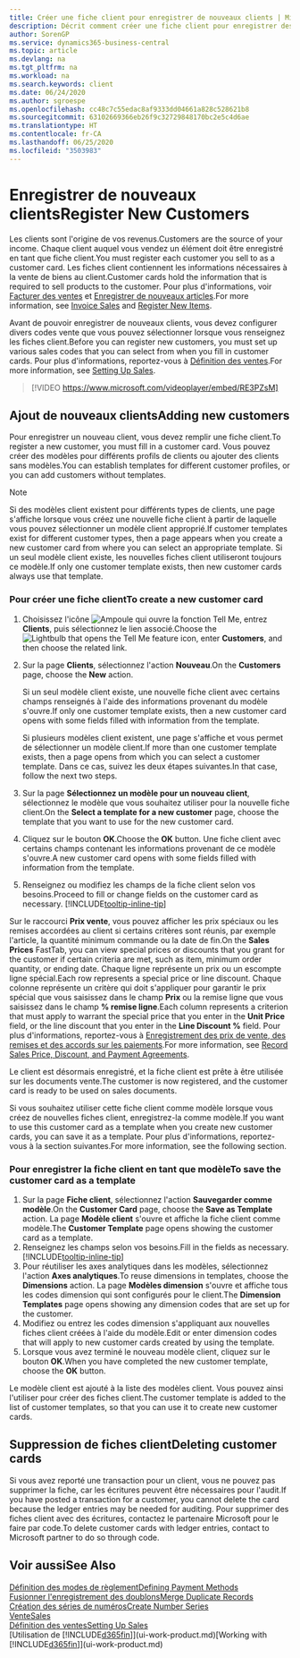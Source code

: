 ```yaml
---
title: Créer une fiche client pour enregistrer de nouveaux clients | Microsoft Docs
description: Décrit comment créer une fiche client pour enregistrer des informations sur chaque nouveau client ou client auquel vous vendez.
author: SorenGP
ms.service: dynamics365-business-central
ms.topic: article
ms.devlang: na
ms.tgt_pltfrm: na
ms.workload: na
ms.search.keywords: client
ms.date: 06/24/2020
ms.author: sgroespe
ms.openlocfilehash: cc48c7c55edac8af9333dd04661a828c528621b8
ms.sourcegitcommit: 63102669366eb26f9c32729848170bc2e5c4d6ae
ms.translationtype: HT
ms.contentlocale: fr-CA
ms.lasthandoff: 06/25/2020
ms.locfileid: "3503983"
---
```

# <a name="register-new-customers"></a><span data-ttu-id="69b75-103">Enregistrer de nouveaux clients</span><span class="sxs-lookup"><span data-stu-id="69b75-103">Register New Customers</span></span>

<span data-ttu-id="69b75-104">Les clients sont l'origine de vos revenus.</span><span class="sxs-lookup"><span data-stu-id="69b75-104">Customers are the source of your income.</span></span> <span data-ttu-id="69b75-105">Chaque client auquel vous vendez un élément doit être enregistré en tant que fiche client.</span><span class="sxs-lookup"><span data-stu-id="69b75-105">You must register each customer you sell to as a customer card.</span></span> <span data-ttu-id="69b75-106">Les fiches client contiennent les informations nécessaires à la vente de biens au client.</span><span class="sxs-lookup"><span data-stu-id="69b75-106">Customer cards hold the information that is required to sell products to the customer.</span></span> <span data-ttu-id="69b75-107">Pour plus d'informations, voir [Facturer des ventes](sales-how-invoice-sales.md) et [Enregistrer de nouveaux articles](inventory-how-register-new-items.md).</span><span class="sxs-lookup"><span data-stu-id="69b75-107">For more information, see [Invoice Sales](sales-how-invoice-sales.md) and [Register New Items](inventory-how-register-new-items.md).</span></span>  

<span data-ttu-id="69b75-108">Avant de pouvoir enregistrer de nouveaux clients, vous devez configurer divers codes vente que vous pouvez sélectionner lorsque vous renseignez les fiches client.</span><span class="sxs-lookup"><span data-stu-id="69b75-108">Before you can register new customers, you must set up various sales codes that you can select from when you fill in customer cards.</span></span> <span data-ttu-id="69b75-109">Pour plus d'informations, reportez-vous à [Définition des ventes](sales-setup-sales.md).</span><span class="sxs-lookup"><span data-stu-id="69b75-109">For more information, see [Setting Up Sales](sales-setup-sales.md).</span></span>

> [!VIDEO https://www.microsoft.com/videoplayer/embed/RE3PZsM]

## <a name="adding-new-customers"></a><span data-ttu-id="69b75-110">Ajout de nouveaux clients</span><span class="sxs-lookup"><span data-stu-id="69b75-110">Adding new customers</span></span>

<span data-ttu-id="69b75-111">Pour enregistrer un nouveau client, vous devez remplir une fiche client.</span><span class="sxs-lookup"><span data-stu-id="69b75-111">To register a new customer, you must fill in a customer card.</span></span> <span data-ttu-id="69b75-112">Vous pouvez créer des modèles pour différents profils de clients ou ajouter des clients sans modèles.</span><span class="sxs-lookup"><span data-stu-id="69b75-112">You can establish templates for different customer profiles, or you can add customers without templates.</span></span>  

> [!NOTE]  
> <span data-ttu-id="69b75-113">Si des modèles client existent pour différents types de clients, une page s'affiche lorsque vous créez une nouvelle fiche client à partir de laquelle vous pouvez sélectionner un modèle client approprié.</span><span class="sxs-lookup"><span data-stu-id="69b75-113">If customer templates exist for different customer types, then a page appears when you create a new customer card from where you can select an appropriate template.</span></span> <span data-ttu-id="69b75-114">Si un seul modèle client existe, les nouvelles fiches client utiliseront toujours ce modèle.</span><span class="sxs-lookup"><span data-stu-id="69b75-114">If only one customer template exists, then new customer cards always use that template.</span></span>  

### <a name="to-create-a-new-customer-card"></a><span data-ttu-id="69b75-115">Pour créer une fiche client</span><span class="sxs-lookup"><span data-stu-id="69b75-115">To create a new customer card</span></span>

1. <span data-ttu-id="69b75-116">Choisissez l'icône ![Ampoule qui ouvre la fonction Tell Me](media/ui-search/search_small.png "Dites-moi ce que vous voulez faire"), entrez **Clients**, puis sélectionnez le lien associé.</span><span class="sxs-lookup"><span data-stu-id="69b75-116">Choose the ![Lightbulb that opens the Tell Me feature](media/ui-search/search_small.png "Tell me what you want to do") icon, enter **Customers**, and then choose the related link.</span></span>  
2. <span data-ttu-id="69b75-117">Sur la page **Clients**, sélectionnez l'action **Nouveau**.</span><span class="sxs-lookup"><span data-stu-id="69b75-117">On the **Customers** page, choose the **New** action.</span></span>

    <span data-ttu-id="69b75-118">Si un seul modèle client existe, une nouvelle fiche client avec certains champs renseignés à l'aide des informations provenant du modèle s'ouvre.</span><span class="sxs-lookup"><span data-stu-id="69b75-118">If only one customer template exists, then a new customer card opens with some fields filled with information from the template.</span></span>

    <span data-ttu-id="69b75-119">Si plusieurs modèles client existent, une page s'affiche et vous permet de sélectionner un modèle client.</span><span class="sxs-lookup"><span data-stu-id="69b75-119">If more than one customer template exists, then a page opens from which you can select a customer template.</span></span> <span data-ttu-id="69b75-120">Dans ce cas, suivez les deux étapes suivantes.</span><span class="sxs-lookup"><span data-stu-id="69b75-120">In that case, follow the next two steps.</span></span>
3. <span data-ttu-id="69b75-121">Sur la page **Sélectionnez un modèle pour un nouveau client**, sélectionnez le modèle que vous souhaitez utiliser pour la nouvelle fiche client.</span><span class="sxs-lookup"><span data-stu-id="69b75-121">On the **Select a template for a new customer** page, choose the template that you want to use for the new customer card.</span></span>
4. <span data-ttu-id="69b75-122">Cliquez sur le bouton **OK**.</span><span class="sxs-lookup"><span data-stu-id="69b75-122">Choose the **OK** button.</span></span> <span data-ttu-id="69b75-123">Une fiche client avec certains champs contenant les informations provenant de ce modèle s'ouvre.</span><span class="sxs-lookup"><span data-stu-id="69b75-123">A new customer card opens with some fields filled with information from the template.</span></span>  
5. <span data-ttu-id="69b75-124">Renseignez ou modifiez les champs de la fiche client selon vos besoins.</span><span class="sxs-lookup"><span data-stu-id="69b75-124">Proceed to fill or change fields on the customer card as necessary.</span></span> [!INCLUDE[tooltip-inline-tip](includes/tooltip-inline-tip_md.md)]

<span data-ttu-id="69b75-125">Sur le raccourci **Prix vente**, vous pouvez afficher les prix spéciaux ou les remises accordées au client si certains critères sont réunis, par exemple l'article, la quantité minimum commande ou la date de fin.</span><span class="sxs-lookup"><span data-stu-id="69b75-125">On the **Sales Prices** FastTab, you can view special prices or discounts that you grant for the customer if certain criteria are met, such as item, minimum order quantity, or ending date.</span></span> <span data-ttu-id="69b75-126">Chaque ligne représente un prix ou un escompte ligne spécial.</span><span class="sxs-lookup"><span data-stu-id="69b75-126">Each row represents a special price or line discount.</span></span> <span data-ttu-id="69b75-127">Chaque colonne représente un critère qui doit s'appliquer pour garantir le prix spécial que vous saisissez dans le champ **Prix** ou la remise ligne que vous saisissez dans le champ **% remise ligne**.</span><span class="sxs-lookup"><span data-stu-id="69b75-127">Each column represents a criterion that must apply to warrant the special price that you enter in the **Unit Price** field, or the line discount that you enter in the **Line Discount %** field.</span></span> <span data-ttu-id="69b75-128">Pour plus d'informations, reportez-vous à [Enregistrement des prix de vente, des remises et des accords sur les paiements](sales-how-record-sales-price-discount-payment-agreements.md).</span><span class="sxs-lookup"><span data-stu-id="69b75-128">For more information, see [Record Sales Price, Discount, and Payment Agreements](sales-how-record-sales-price-discount-payment-agreements.md).</span></span>

<span data-ttu-id="69b75-129">Le client est désormais enregistré, et la fiche client est prête à être utilisée sur les documents vente.</span><span class="sxs-lookup"><span data-stu-id="69b75-129">The customer is now registered, and the customer card is ready to be used on sales documents.</span></span>

<span data-ttu-id="69b75-130">Si vous souhaitez utiliser cette fiche client comme modèle lorsque vous créez de nouvelles fiches client, enregistrez-la comme modèle.</span><span class="sxs-lookup"><span data-stu-id="69b75-130">If you want to use this customer card as a template when you create new customer cards, you can save it as a template.</span></span> <span data-ttu-id="69b75-131">Pour plus d'informations, reportez-vous à la section suivantes.</span><span class="sxs-lookup"><span data-stu-id="69b75-131">For more information, see the following section.</span></span>  

### <a name="to-save-the-customer-card-as-a-template"></a><span data-ttu-id="69b75-132">Pour enregistrer la fiche client en tant que modèle</span><span class="sxs-lookup"><span data-stu-id="69b75-132">To save the customer card as a template</span></span>

1. <span data-ttu-id="69b75-133">Sur la page **Fiche client**, sélectionnez l'action **Sauvegarder comme modèle**.</span><span class="sxs-lookup"><span data-stu-id="69b75-133">On the **Customer Card** page, choose the **Save as Template** action.</span></span> <span data-ttu-id="69b75-134">La page **Modèle client** s'ouvre et affiche la fiche client comme modèle.</span><span class="sxs-lookup"><span data-stu-id="69b75-134">The **Customer Template** page opens showing the customer card as a template.</span></span>
2. <span data-ttu-id="69b75-135">Renseignez les champs selon vos besoins.</span><span class="sxs-lookup"><span data-stu-id="69b75-135">Fill in the fields as necessary.</span></span> [!INCLUDE[tooltip-inline-tip](includes/tooltip-inline-tip_md.md)]
3. <span data-ttu-id="69b75-136">Pour réutiliser les axes analytiques dans les modèles, sélectionnez l'action **Axes analytiques**.</span><span class="sxs-lookup"><span data-stu-id="69b75-136">To reuse dimensions in templates, choose the **Dimensions** action.</span></span> <span data-ttu-id="69b75-137">La page **Modèles dimension** s'ouvre et affiche tous les codes dimension qui sont configurés pour le client.</span><span class="sxs-lookup"><span data-stu-id="69b75-137">The **Dimension Templates** page opens showing any dimension codes that are set up for the customer.</span></span>
4. <span data-ttu-id="69b75-138">Modifiez ou entrez les codes dimension s'appliquant aux nouvelles fiches client créées à l'aide du modèle.</span><span class="sxs-lookup"><span data-stu-id="69b75-138">Edit or enter dimension codes that will apply to new customer cards created by using the template.</span></span>  
5. <span data-ttu-id="69b75-139">Lorsque vous avez terminé le nouveau modèle client, cliquez sur le bouton **OK**.</span><span class="sxs-lookup"><span data-stu-id="69b75-139">When you have completed the new customer template, choose the **OK** button.</span></span>

<span data-ttu-id="69b75-140">Le modèle client est ajouté à la liste des modèles client. Vous pouvez ainsi l'utiliser pour créer des fiches client.</span><span class="sxs-lookup"><span data-stu-id="69b75-140">The customer template is added to the list of customer templates, so that you can use it to create new customer cards.</span></span>

## <a name="deleting-customer-cards"></a><span data-ttu-id="69b75-141">Suppression de fiches client</span><span class="sxs-lookup"><span data-stu-id="69b75-141">Deleting customer cards</span></span>

<span data-ttu-id="69b75-142">Si vous avez reporté une transaction pour un client, vous ne pouvez pas supprimer la fiche, car les écritures peuvent être nécessaires pour l'audit.</span><span class="sxs-lookup"><span data-stu-id="69b75-142">If you have posted a transaction for a customer, you cannot delete the card because the ledger entries may be needed for auditing.</span></span> <span data-ttu-id="69b75-143">Pour supprimer des fiches client avec des écritures, contactez le partenaire Microsoft pour le faire par code.</span><span class="sxs-lookup"><span data-stu-id="69b75-143">To delete customer cards with ledger entries, contact to Microsoft partner to do so through code.</span></span>  

## <a name="see-also"></a><span data-ttu-id="69b75-144">Voir aussi</span><span class="sxs-lookup"><span data-stu-id="69b75-144">See Also</span></span>

[<span data-ttu-id="69b75-145">Définition des modes de règlement</span><span class="sxs-lookup"><span data-stu-id="69b75-145">Defining Payment Methods</span></span>](finance-payment-methods.md)  
[<span data-ttu-id="69b75-146">Fusionner l'enregistrement des doublons</span><span class="sxs-lookup"><span data-stu-id="69b75-146">Merge Duplicate Records</span></span>](sales-how-merge-duplicate-records.md)  
[<span data-ttu-id="69b75-147">Création des séries de numéros</span><span class="sxs-lookup"><span data-stu-id="69b75-147">Create Number Series</span></span>](ui-create-number-series.md)  
[<span data-ttu-id="69b75-148">Vente</span><span class="sxs-lookup"><span data-stu-id="69b75-148">Sales</span></span>](sales-manage-sales.md)  
[<span data-ttu-id="69b75-149">Définition des ventes</span><span class="sxs-lookup"><span data-stu-id="69b75-149">Setting Up Sales</span></span>](sales-setup-sales.md)  
<span data-ttu-id="69b75-150">[Utilisation de [!INCLUDE[d365fin](includes/d365fin_md.md)]](ui-work-product.md)</span><span class="sxs-lookup"><span data-stu-id="69b75-150">[Working with [!INCLUDE[d365fin](includes/d365fin_md.md)]](ui-work-product.md)</span></span>  
